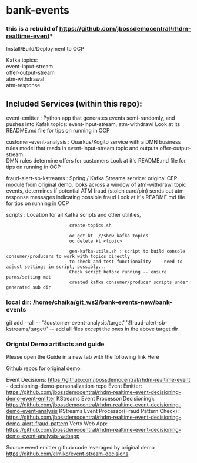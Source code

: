 # bank-events
### this is a rebuild of https://github.com/jbossdemocentral/rhdm-realtime-event*


Install/Build/Deployment to OCP


Kafka topics:  
event-input-stream  
offer-output-stream  
atm-withdrawal  
atm-response  



## Included Services (within this repo):

event-emitter :             Python app that generates events semi-randomly, and pushes into Kafak topics: event-input-stream, atm-withdrawl
                            Look at its README.md file for tips on running in OCP

customer-event-analysis :   Quarkus/Kogito service with a DMN business rules model that reads in event-input-stream topic and
                            outputs offer-output-stream.  
                            DMN rules determine offers for customers
                            Look at it's README.md file for tips on running in OCP

                            


fraud-alert-sb-kstreams :   Spring / Kafka Streams service: original CEP module from original demo, looks across a window of atm-withdrawl topic events,
                            determines if potential ATM fraud (stolen card/pin) sends out atm-response messages indicating possible fraud
                            Look at it's README.md file for tips on running in OCP


scripts :                   Location for all Kafka scripts and other utilities,
                            
                            create-topics.sh

                            oc get kt  //show kafka topics
                            oc delete kt <topic>

                            gen-kafka-utils.sh : script to build console consumer/producers to work with topics directly                        
                            to check and test functionality  -- need to adjust settings in script, possibly... 
                            Check script before running -- ensure parms/setting met 
                            created kafka consumer/producer scripts under generated sub dir


### local dir:  /home/chaika/git_ws2/bank-events-new/bank-events

git add --all -- ':!customer-event-analysis/target' ':!fraud-alert-sb-kstreams/target/'
-- add all files except the ones in the above target dir

### Orignial Demo artifacts and guide

Please open the Guide in a new tab with the following link Here


Github repos for original demo:

Event Decisions:
https://github.com/jbossdemocentral/rhdm-realtime-event - decisioning-demo-personalization-repo
Event Emitter:
https://github.com/jbossdemocentral/rhdm-realtime-event-decisioning-demo-event-emitter
KStreams Event Processor(Decisioning):
https://github.com/jbossdemocentral/rhdm-realtime-event-decisioning-demo-event-analysis
KStreams Event Processor(Fraud Pattern Check):
https://github.com/jbossdemocentral/rhdm-realtime-event-decisioning-demo-alert-fraud-pattern
Vertx Web App:
https://github.com/jbossdemocentral/rhdm-realtime-event-decisioning-demo-event-analysis-webapp


Source event emitter github code leveraged by original demo
https://github.com/elmiko/event-stream-decisions




